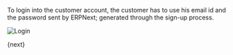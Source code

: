 To login into the customer account, the customer has to use his email id and
the password sent by ERPNext; generated through the sign-up process.

![Login]({{url_prefix}}/assets/old_images/erpnext/customer-portal-login.png)

{next}
